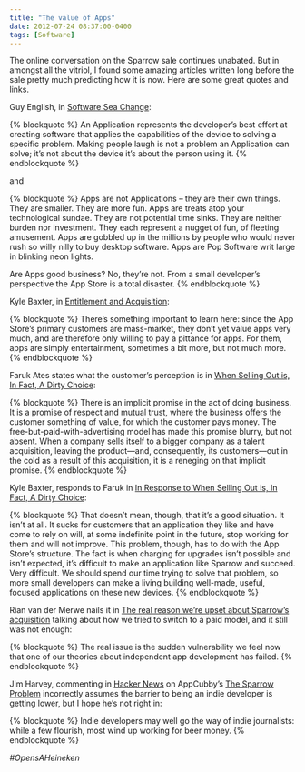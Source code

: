 ```yaml
---
title: "The value of Apps"
date: 2012-07-24 08:37:00-0400
tags: [Software]
---
```


The online conversation on the Sparrow sale continues unabated. But in amongst all the vitriol, I found some amazing articles written long before the sale pretty much predicting how it is now. Here are some great quotes and links.

Guy English, in [Software Sea Change](http://kickingbear.com/blog/archives/67):

{% blockquote %}
An Application represents the developer’s best effort at creating software that applies the capabilities of the device to solving a specific problem. Making people laugh is not a problem an Application can solve; it’s not about the device it’s about the person using it.
{% endblockquote %}

and

{% blockquote %}
Apps are not Applications – they are their own things. They are smaller. They are more fun. Apps are treats atop your technological sundae. They are not potential time sinks. They are neither burden nor investment. They each represent a nugget of fun, of fleeting amusement. Apps are gobbled up in the millions by people who would never rush so willy nilly to buy desktop software. Apps are Pop Software writ large in blinking neon lights.

Are Apps good business? No, they’re not. From a small developer’s perspective the App Store is a total disaster.
{% endblockquote %}

Kyle Baxter, in [Entitlement and Acquisition](http://tightwind.net/2012/07/entitlement-and-acquisition/):

{% blockquote %}
There’s something important to learn here: since the App Store’s primary customers are mass-market, they don’t yet value apps very much, and are therefore only willing to pay a pittance for apps. For them, apps are simply entertainment, sometimes a bit more, but not much more.
{% endblockquote %}

Faruk Ates states what the customer’s perception is in [When Selling Out is, In Fact, A Dirty Choice](http://farukat.es/journal/2012/07/661-selling-out-is-dirty): 

{% blockquote %}
There is an implicit promise in the act of doing business. It is a promise of respect and mutual trust, where the business offers the customer something of value, for which the customer pays money. The free-but-paid-with-advertising model has made this promise blurry, but not absent. When a company sells itself to a bigger company as a talent acquisition, leaving the product—and, consequently, its customers—out in the cold as a result of this acquisition, it is a reneging on that implicit promise.
{% endblockquote %}

Kyle Baxter, responds to Faruk in [In Response to When Selling Out is, In Fact, A Dirty Choice](http://tightwind.net/2012/07/ates-response-to-gemmell/):

{% blockquote %}
That doesn’t mean, though, that it’s a good situation. It isn’t at all. It sucks for customers that an application they like and have come to rely on will, at some indefinite point in the future, stop working for them and will not improve. This problem, though, has to do with the App Store’s structure. The fact is when charging for upgrades isn’t possible and isn’t expected, it’s difficult to make an application like Sparrow and succeed. Very difficult. We should spend our time trying to solve that problem, so more small developers can make a living building well-made, useful, focused applications on these new devices.
{% endblockquote %}

Rian van der Merwe nails it in [The real reason we’re upset about Sparrow’s acquisition](http://www.elezea.com/2012/07/sparrow-google-acquisition/) talking about how we tried to switch to a paid model, and it still was not enough:

{% blockquote %}
The real issue is the sudden vulnerability we feel now that one of our theories about independent app development has failed.
{% endblockquote %}

Jim Harvey, commenting in [Hacker News](http://news.ycombinator.com/item?id=4284088) on AppCubby’s [The Sparrow Problem](http://appcubby.com/blog/the-sparrow-problem/) incorrectly assumes the barrier to being an indie developer is getting lower, but I hope he’s not right in:

{% blockquote %}
Indie developers may well go the way of indie journalists: while a few flourish, most wind up working for beer money.
{% endblockquote %}

*#OpensAHeineken*
